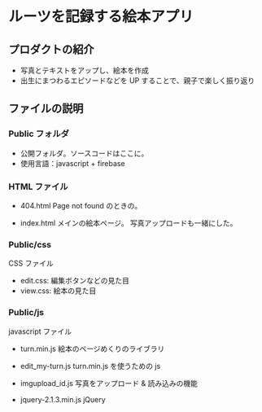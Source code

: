 # ルーツを記録する絵本アプリ

## プロダクトの紹介

- 写真とテキストをアップし、絵本を作成
- 出生にまつわるエピソードなどを UP することで、親子で楽しく振り返り

## ファイルの説明

### Public フォルダ

- 公開フォルダ。ソースコードはここに。
- 使用言語：javascript + firebase

### HTML ファイル

- 404.html
  Page not found のときの。

- index.html
  メインの絵本ページ。
  写真アップロードも一緒にした。

### Public/css

CSS ファイル

- edit.css: 編集ボタンなどの見た目
- view.css: 絵本の見た目

### Public/js

javascript ファイル

- turn.min.js
  絵本のページめくりのライブラリ

- edit_my-turn.js
  turn.min.js を使うための js

- imgupload_id.js
  写真をアップロード & 読み込みの機能

- jquery-2.1.3.min.js
  jQuery
